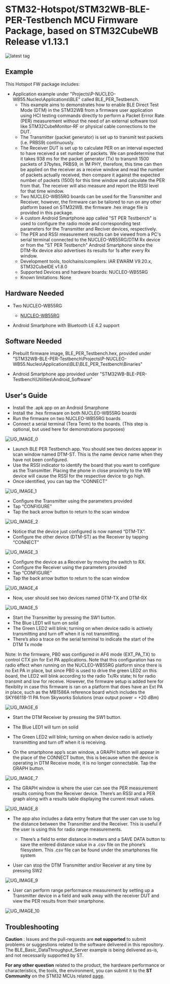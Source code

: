 # STM32-Hotspot/STM32WB-BLE-PER-Testbench MCU Firmware Package, based on STM32CubeWB Release v1.13.1

![latest tag](https://img.shields.io/github/v/tag/STMicroelectronics/STM32CubeWB.svg?color=brightgreen)

## Example

This Hotspot FW package includes:
* Application example under "Projects\P-NUCLEO-WB55.Nucleo\Applications\BLE" called BLE_PER_Testbench.     
   * This example aims to demonstrates how to enable BLE Direct Test Mode (DTM) in the STM32WB from a firmware user application using HCI testing commands directly to perform a Packet Errror Rate (PER) measurement without the need of an external software tool like STM32CubeMonitor-RF or physical cable connections to the DUT.  
   * The Transmitter (packet generator) is set up to transmit test packets (i.e. PRBS9) continuously. 
   * The Receiver DUT is set up to calculate PER on an interval expected to have received a set number of packets. We can predetermine that it takes 938 ms for the packet generator (Tx) to transmit 1500 packets of 37bytes, PRBS9, in 1M PHY, therefore, this time can then be applied on the receiver as a receive window and read the number of packets actually received, then compare it against the expected number of packets (1500) for this time window and calculate the PER from that.  The receiver will also measure and report the RSSI level for that time window. 
   * Two NUCLEO-WB55RG boards can be used for the Transmitter and Receiver, however, the firmware can be tailored to run on any other platform based on STM32WB. the firmware .hex image file is provided in this package. 
   * A custom Android Smartphone app called "ST PER Testbench" is used to configure the radio mode and corresponding test parameters for the Transmitter and Reciver devices, respectively. 
   * The PER and RSSI measurement results can be viewed from a PC's serial terminal connected to the NUCLEO-WB55RG/DTM Rx device or from the "ST PER Testbench" Android Smartphone since the DTM-Rx device also advertises its results for 1s after every Rx window. 
   * Development tools, toolchains/compilers: IAR EWARM V9.20.x, STM32CubeIDE v1.8.0
   * Supported Devices and hardware boards: NUCLEO-WB55RG
   * Known limitations: None

## Hardware Needed

  * Two NUCLEO-WB55RG
    * [NUCLEO-WB55RG](https://www.st.com/en/evaluation-tools/nucleo-wb55rg.html)
	
  * Android Smartphone with Bluetooth LE 4.2 support
  
## Software Needed

  * Prebuilt firmware image, BLE_PER_Testbench.hex, provided under "STM32WB-BLE-PER-Testbench\Projects\P-NUCLEO-WB55.Nucleo\Applications\BLE\BLE_PER_Testbench\Binaries"
	
  * Android Smartphone app provided under "STM32WB-BLE-PER-Testbench\Utilities\Android_Software"

## User's Guide
* Install the .apk app on an Android Smarphone 
* Install the .hex firmware on both NUCLEO-WB55RG boards 
* Run the firmware on two NUCLEO-WB55RG boards
* Connect a serial terminal (Tera Term) to the boards. (This step is optional, but used here for demonstrations purposes) 

![UG_IMAGE_0](Utilities/Media/Images/Users_Guide/UG_image_0.jpg)

* Launch BLE PER Testbench app. You should see two devices appear in scan window named DTM-ST. This is the name device name when they have not been configured. 
* Use the RSSI indicator to identify the board that you want to configure as the Transmitter. Placing the phone in close proximity to the WB device will cause the RSSI for the respective device to go high. 
* Once identified, you can tap the “CONNECT”

![UG_IMAGE_1](Utilities/Media/Images/Users_Guide/UG_image_1.jpg)

* Configure the Transmitter using the parameters provided
* Tap “CONFIGURE”
* Tap the back arrow button to return to the scan window

![UG_IMAGE_2](Utilities/Media/Images/Users_Guide/UG_image_2.jpg)

* Notice that the device just configured is now named “DTM-TX”. 
* Configure the other device (DTM-ST) as the Receiver by tapping “CONNECT”

![UG_IMAGE_3](Utilities/Media/Images/Users_Guide/UG_image_3.jpg)

* Configure the device as a Receiver by moving the switch to RX. 
* Configure the Receiver using the parameters provided 
* Tap “CONFIGURE”
* Tap the back arrow button to return to the scan window

![UG_IMAGE_4](Utilities/Media/Images/Users_Guide/UG_image_4.jpg)

* Now, user should see two devices named DTM-TX and DTM-RX

![UG_IMAGE_5](Utilities/Media/Images/Users_Guide/UG_image_5.jpg)

* Start the Transmitter by pressing the SW1 button. 
* The Blue LED1 will turn on solid
* The Green LED2 will blink; turning on when device radio is actively transmitting and turn off when it is not transmitting. 
* There’s also a trace on the serial terminal to indicate the start of the DTM Tx mode

Note: In the firmware, PB0 was configured in AF6 mode (EXT_PA_TX) to control CTX pin for Ext PA applications. Note that this configuration has no radio effect when running on the NUCLEO-WB55RG platform since there is no Ext PA in place, but since PB0 is used to drive the green LED2 on this board, the LED2 will blink according to the radio Tx/Rx state;  hi for radio transmit and low for receive. However, the firmware setup is added here for flexiblity in case this firmware is ran on a platform that does have an Ext PA in place, such as the MB1586A reference board which includes the SKY66118-11 PA from Skyworks Solutions (max output power = +20 dBm)

![UG_IMAGE_6](Utilities/Media/Images/Users_Guide/UG_image_6.jpg)

* Start the DTM Receiver by pressing the SW1 button.
* The Blue LED1 will turn on solid 
* The Green LED2 will blink; turning on when device radio is actively transmitting and turn off when it is receiving. 

* On the smartphone app’s scan window, a GRAPH button will appear in the place of the CONNECT button, this is because when the device is operating in DTM Receive mode, it is no longer connectable. Tap the GRAPH button. 

![UG_IMAGE_7](Utilities/Media/Images/Users_Guide/UG_image_7.jpg)

* The GRAPH window is where the user can see the PER measurement results coming from the Receiver device. There’s an RSSI and a PER graph along with a results table displaying the current result values.   

![UG_IMAGE_8](Utilities/Media/Images/Users_Guide/UG_image_8.jpg)

* The app also includes a data entry feature that the user can use to log the distance between the Transmitter and the Receiver. This is useful if the user is using this for radio range measurements. 
	* There’s a field to enter distance in meters and a SAVE DATA button to save the entered distance value in a .csv file on the phone’s filesystem.  This .csv file can be found under the smartphones file system

* User can stop the DTM Transmitter and/or Receiver at any time by pressing SW2 

![UG_IMAGE_9](Utilities/Media/Images/Users_Guide/UG_image_9.jpg)

* User can perform range performance measurement by setting up a Transmitter device in a field and walk away with the receiver DUT and view the PER results from their smartphone. 

![UG_IMAGE_10](Utilities/Media/Images/Users_Guide/UG_image_10.jpg)  

## Troubleshooting

**Caution** : Issues and the pull-requests are **not supported** to submit problems or suggestions related to the software delivered in this repository. The BLE_Basic_DataThroughput_Server example is being delivered as-is, and not necessarily supported by ST.

**For any other question** related to the product, the hardware performance or characteristics, the tools, the environment, you can submit it to the **ST Community** on the STM32 MCUs related [page](https://community.st.com/s/topic/0TO0X000000BSqSWAW/stm32-mcus).
